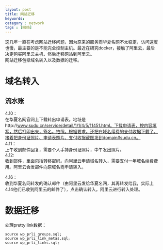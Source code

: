 ```yaml
---
layout: post
title: 网站迁移
keywords: 
category : network
tags : [网络]
---
```

这几年一直在考虑网站迁移问题，因为原来的服务商华夏名网不太稳定，访问速度也慢，最主要的是不能完全控制主机。最近在研究docker，接触了阿里云，最后决定购买阿里云主机，然后迁移网站到阿里云。  
网站迁移包括域名转入以及数据的迁移。

# 域名转入
## 流水账
4.10：  
在华夏名网官网上下载转出申请表，地址是http://www.sudu.cn/service/detail/1/1/4/5/11451.html。下载申请表，按内容填写，然后打印出来，签名，拍照。根据要求，还把在域名续费的支付收据下载了。接着把身份证照片、申请表照片、支付收据截图发到domain#sudu.cn。  
4.11：  
上午收到邮件回复，需要个人手持身份证照片，中午发出照片。  
4.12:  
收到邮件，里面包括转移密码。向阿里云申请域名转入，需要支付一年域名续费费用。阿里云会发邮件向原域名商申请转入。  

4.16：  
收到华夏名网转发的确认邮件（由阿里云发给华夏名网，其再转发给我，实际上4.14他们已收到阿里云的邮件了），点击确认转入。阿里云进行转入处理。  

# 数据迁移


处理pretty link数据：  
```
source wp_prli_groups.sql;
source wp_prli_link_metas.sql;
source wp_prli_links.sql;
```
